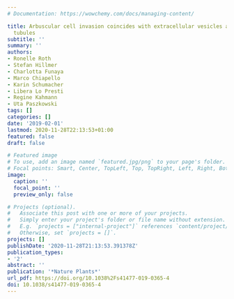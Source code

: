 ```yaml
---
# Documentation: https://wowchemy.com/docs/managing-content/

title: Arbuscular cell invasion coincides with extracellular vesicles and membrane
  tubules
subtitle: ''
summary: ''
authors:
- Ronelle Roth
- Stefan Hillmer
- Charlotta Funaya
- Marco Chiapello
- Karin Schumacher
- Libera Lo Presti
- Regine Kahmann
- Uta Paszkowski
tags: []
categories: []
date: '2019-02-01'
lastmod: 2020-11-28T22:13:53+01:00
featured: false
draft: false

# Featured image
# To use, add an image named `featured.jpg/png` to your page's folder.
# Focal points: Smart, Center, TopLeft, Top, TopRight, Left, Right, BottomLeft, Bottom, BottomRight.
image:
  caption: ''
  focal_point: ''
  preview_only: false

# Projects (optional).
#   Associate this post with one or more of your projects.
#   Simply enter your project's folder or file name without extension.
#   E.g. `projects = ["internal-project"]` references `content/project/deep-learning/index.md`.
#   Otherwise, set `projects = []`.
projects: []
publishDate: '2020-11-28T21:13:53.391378Z'
publication_types:
- '2'
abstract: ''
publication: '*Nature Plants*'
url_pdf: https://doi.org/10.1038%2Fs41477-019-0365-4
doi: 10.1038/s41477-019-0365-4
---
```

